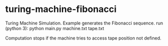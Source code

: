 # turing-machine-fibonacci
Turing Machine Simulation. Example generates the Fibonacci sequence.
run (python 3):
python main.py machine.txt tape.txt

Computation stops if the machine tries to access tape position not defined.
